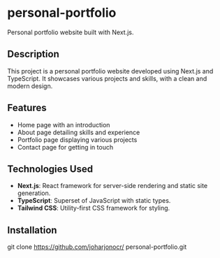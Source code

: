 # personal-portfolio

Personal portfolio website built with Next.js.

## Description

This project is a personal portfolio website developed using Next.js and TypeScript. It showcases various projects and skills, with a clean and modern design.

## Features

- Home page with an introduction
- About page detailing skills and experience
- Portfolio page displaying various projects
- Contact page for getting in touch

## Technologies Used

- **Next.js**: React framework for server-side rendering and static site generation.
- **TypeScript**: Superset of JavaScript with static types.
- **Tailwind CSS**: Utility-first CSS framework for styling.

## Installation

git clone https://github.com/joharjonocr/ personal-portfolio.git
